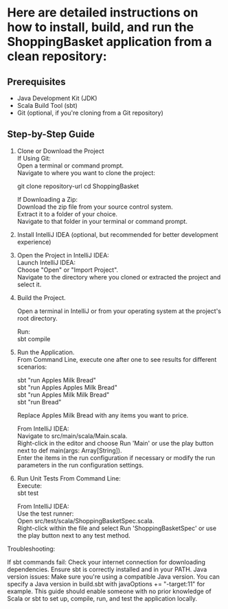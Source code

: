 # Here are detailed instructions on how to install, build, and run the ShoppingBasket application from a clean repository:

## Prerequisites
- Java Development Kit (JDK)
- Scala Build Tool (sbt)
- Git (optional, if you're cloning from a Git repository)

## Step-by-Step Guide

1. Clone or Download the Project\
   If Using Git:\
   Open a terminal or command prompt.\
   Navigate to where you want to clone the project: 

   git clone repository-url
   cd ShoppingBasket

   If Downloading a Zip:  \
   Download the zip file from your source control system. \
   Extract it to a folder of your choice. \
   Navigate to that folder in your terminal or command prompt.

2. Install IntelliJ IDEA (optional, but recommended for better development experience)

3. Open the Project in IntelliJ IDEA:  
   Launch IntelliJ IDEA:  \
   Choose "Open" or "Import Project".   
   Navigate to the directory where you cloned or extracted the project and select it. 

4. Build the Project.  
   
   Open a terminal in IntelliJ or from your operating system at the project's root directory.  

   Run:   \
   sbt compile

5. Run the Application.  
   From Command Line, execute one after one to see results for different scenarios:
   
   sbt "run Apples Milk Bread"    
   sbt "run Apples Apples Milk Bread"  \
   sbt "run Apples Milk Milk Bread"  \
   sbt "run Bread"

   Replace Apples Milk Bread with any items you want to price.  

   From IntelliJ IDEA:  \
   Navigate to src/main/scala/Main.scala.  \
   Right-click in the editor and choose Run 'Main' or use the play button next to def main(args: Array[String]).  \
   Enter the items in the run configuration if necessary or modify the run parameters in the run configuration settings. 

7. Run Unit Tests
   From Command Line:  \
   Execute:  \
   sbt test  

   From IntelliJ IDEA:  \
   Use the test runner:  \
   Open src/test/scala/ShoppingBasketSpec.scala.  \
   Right-click within the file and select Run 'ShoppingBasketSpec' or use the play button next to any test method.  

Troubleshooting:

If sbt commands fail: Check your internet connection for downloading dependencies. Ensure sbt is correctly installed and in your PATH.
Java version issues: Make sure you're using a compatible Java version. You can specify a Java version in build.sbt with javaOptions += "-target:11" for example.
This guide should enable someone with no prior knowledge of Scala or sbt to set up, compile, run, and test the application locally.
